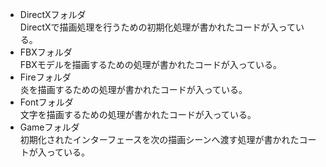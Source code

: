 - DirectXフォルダ  
DirectXで描画処理を行うための初期化処理が書かれたコードが入っている。
- FBXフォルダ  
FBXモデルを描画するための処理が書かれたコードが入っている。
- Fireフォルダ  
炎を描画するための処理が書かれたコードが入っている。
- Fontフォルダ  
文字を描画するための処理が書かれたコードが入っている。
- Gameフォルダ  
初期化されたインターフェースを次の描画シーンへ渡す処理が書かれたコートが入っている。
